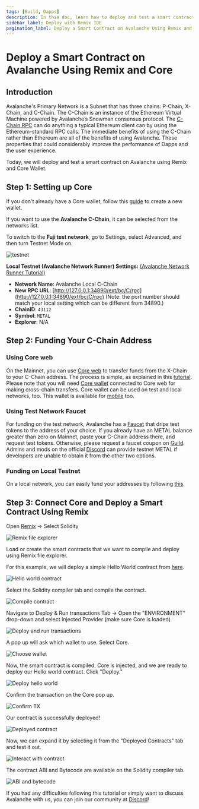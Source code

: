 ```yaml
---
tags: [Build, Dapps]
description: In this doc, learn how to deploy and test a smart contract on Avalanche using Remix and Core.
sidebar_label: Deploy with Remix IDE
pagination_label: Deploy a Smart Contract on Avalanche Using Remix and Core
---
```


# Deploy a Smart Contract on Avalanche Using Remix and Core

## Introduction

Avalanche's Primary Network is a Subnet that has three chains: P-Chain, X-Chain,
and C-Chain. The C-Chain is an instance of the Ethereum Virtual Machine powered
by Avalanche’s Snowman consensus protocol. The
[C-Chain RPC](/reference/avalanchego/c-chain/api.md) can do anything a typical Ethereum
client can by using the Ethereum-standard RPC calls. The immediate benefits of
using the C-Chain rather than Ethereum are all of the benefits of using
Avalanche. These properties that could considerably improve the performance of
Dapps and the user experience.

Today, we will deploy and test a smart contract on Avalanche using Remix and Core Wallet.

## Step 1: Setting up Core

If you don't already have a Core wallet, follow this
[guide](https://support.avax.network/en/articles/6100129-core-extension-how-do-i-create-a-new-wallet)
to create a new wallet.

If you want to use the **Avalanche C-Chain**, it can be selected from the networks list.

To switch to the **Fuji test network**, go to Settings, select Advanced, and then turn Testnet Mode on.

<div style={{textAlign: 'center'}}>

![testnet](/img/remix-core-guide/testnet.png)

</div>

**Local Testnet (Avalanche Network Runner) Settings:** [(Avalanche Network Runner Tutorial)](/tooling/network-runner.md)

- **Network Name**: Avalanche Local C-Chain
- **New RPC URL**:
  [http://127.0.0.1:34890/ext/bc/C/rpc](http://127.0.0.1:34890/ext/bc/C/rpc)
  (Note: the port number should match your local setting which can be different
  from 34890.)
- **ChainID**: `43112`
- **Symbol**: `METAL`
- **Explorer**: N/A

## Step 2: Funding Your C-Chain Address

### **Using Core web**

On the Mainnet, you can use [Core
web](https://core.app/) to transfer funds from the X-Chain to your
C-Chain address. The process is simple, as explained in this
[tutorial](https://support.avax.network/en/articles/8133713-core-web-how-do-i-make-cross-chain-transfers-in-core-stake).
Please note that you will need [Core wallet](https://join.core.app/extension) connected to Core web for making cross-chain transfers.
Core wallet can be used on test and local networks, too. 
This wallet is available for [mobile](https://support.avax.network/en/articles/6115608-core-mobile-where-can-i-download-core-mobile-to-my-phone) too.

### **Using Test Network Faucet**

For funding on the test network, Avalanche has a
[Faucet](https://faucet.avax.network/) that drips test tokens to the address of
your choice. If you already have an METAL balance greater than zero on Mainnet, 
paste your C-Chain address there, and request test tokens. Otherwise, 
please request a faucet coupon on 
[Guild](https://guild.xyz/avalanche). Admins and mods on the official [Discord](https://discord.com/invite/RwXY7P6)
can provide testnet METAL if developers are unable to obtain it from the other two options.

### Funding on Local Testnet

On a local network, you can easily fund your addresses by following
[this](/build/subnet/hello-subnet.md#importing-the-test-private-key).

## Step 3: Connect Core and Deploy a Smart Contract Using Remix

Open [Remix](https://remix.ethereum.org/) -&gt; Select Solidity

![Remix file explorer](/img/remix-core-guide/remix.png)

Load or create the smart contracts that we want to compile and deploy using Remix file explorer.

For this example, we will deploy a simple Hello World contract from [here](https://blog.chain.link/how-to-create-a-hello-world-smart-contract-with-solidity/).

![Hello world contract](/img/remix-core-guide/contract.png)

Select the Solidity compiler tab and compile the contract.

![Compile contract](/img/remix-core-guide/compile.png)

Navigate to Deploy & Run transactions Tab -&gt; Open the "ENVIRONMENT" drop-down and select
Injected Provider (make sure Core is loaded).

![Deploy and run transactions](/img/remix-core-guide/provider.png)

A pop up will ask which wallet to use. Select Core.

<div style={{textAlign: 'center'}}>

![Choose wallet](/img/remix-core-guide/wallet.png)

</div>

Now, the smart contract is compiled, Core is injected, and we are ready to
deploy our Hello world contract. Click "Deploy."

![Deploy hello world](/img/remix-core-guide/deploy.png)

Confirm the transaction on the Core pop up.

<div style={{textAlign: 'center'}}>

![Confirm TX](/img/remix-core-guide/approve.png)

</div>

Our contract is successfully deployed!

![Deployed contract](/img/remix-core-guide/deployed.png)

Now, we can expand it by selecting it from the "Deployed Contracts" tab and test it out.

<div style={{textAlign: 'center'}}>

![Interact with contract](/img/remix-core-guide/interact.png)

</div>

The contract ABI and Bytecode are available on the Solidity compiler tab.

<div style={{textAlign: 'center'}}>

![ABI and bytecode](/img/remix-core-guide/ABI-bytecode.png)

</div>

If you had any difficulties following this tutorial or simply want to discuss
Avalanche with us, you can join our community at [Discord](https://chat.avalabs.org/)!

